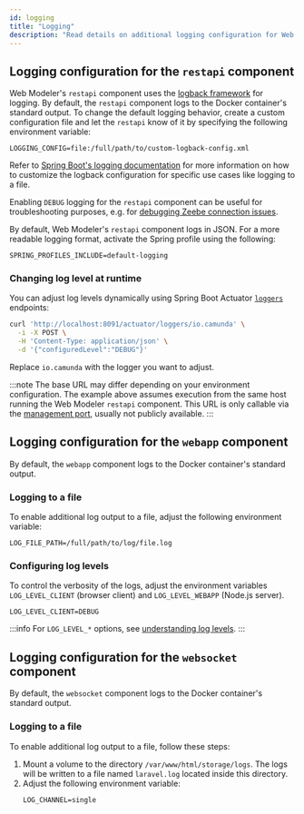 ```yaml
---
id: logging
title: "Logging"
description: "Read details on additional logging configuration for Web Modeler."
---
```


## Logging configuration for the `restapi` component

Web Modeler's `restapi` component uses the [logback framework](https://logback.qos.ch/) for logging. By default, the
`restapi` component logs to the Docker container's standard output. To change the default logging behavior, create a
custom configuration file and let the `restapi` know of it by specifying the following environment variable:

```properties
LOGGING_CONFIG=file:/full/path/to/custom-logback-config.xml
```

Refer to [Spring Boot's logging documentation](https://docs.spring.io/spring-boot/docs/current/reference/html/howto.html#howto.logging.logback)
for more information on how to customize the logback configuration for specific use cases like logging to a file.

Enabling `DEBUG` logging for the `restapi` component can be useful for troubleshooting purposes, e.g. for
[debugging Zeebe connection issues](../troubleshooting/troubleshoot-zeebe-connection.md#how-can-i-debug-log-grpc--zeebe-communication).

By default, Web Modeler's `restapi` component logs in JSON. For a more readable logging format, activate the Spring profile using the following:

```properties
SPRING_PROFILES_INCLUDE=default-logging
```

### Changing log level at runtime

You can adjust log levels dynamically using Spring Boot Actuator [`loggers`](https://docs.spring.io/spring-boot/api/rest/actuator/loggers.html) endpoints:

```bash
curl 'http://localhost:8091/actuator/loggers/io.camunda' \
  -i -X POST \
  -H 'Content-Type: application/json' \
  -d '{"configuredLevel":"DEBUG"}'
```

Replace `io.camunda` with the logger you want to adjust.

:::note
The base URL may differ depending on your environment configuration. The example above assumes execution from the same host running the Web Modeler `restapi` component. This URL is only callable via the [management port](https://docs.spring.io/spring-boot/reference/actuator/monitoring.html#actuator.monitoring.customizing-management-server-port), usually not publicly available.
:::

## Logging configuration for the `webapp` component

By default, the `webapp` component logs to the Docker container's standard output.

### Logging to a file

To enable additional log output to a file, adjust the following environment variable:

```properties
LOG_FILE_PATH=/full/path/to/log/file.log
```

### Configuring log levels

To control the verbosity of the logs, adjust the environment variables `LOG_LEVEL_CLIENT` (browser client) and `LOG_LEVEL_WEBAPP` (Node.js server).

```properties
LOG_LEVEL_CLIENT=DEBUG
```

:::info
For `LOG_LEVEL_*` options, see [understanding log levels](/self-managed/operational-guides/monitoring/log-levels.md#understanding-log-levels).
:::

## Logging configuration for the `websocket` component

By default, the `websocket` component logs to the Docker container's standard output.

### Logging to a file

To enable additional log output to a file, follow these steps:

1. Mount a volume to the directory `/var/www/html/storage/logs`. The logs will be written to a file named `laravel.log` located inside this directory.
2. Adjust the following environment variable:
   ```properties
   LOG_CHANNEL=single
   ```
